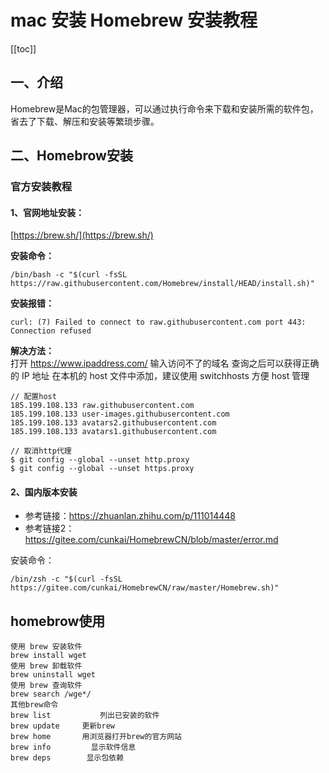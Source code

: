 

# mac 安装 Homebrew 安装教程
[[toc]]


## 一、介绍
Homebrew是Mac的包管理器，可以通过执行命令来下载和安装所需的软件包，省去了下载、解压和安装等繁琐步骤。

## 二、Homebrow安装

### 官方安装教程
#### 1、官网地址安装：
[https://brew.sh/](https://brew.sh/)

**安装命令：**
```shell
/bin/bash -c "$(curl -fsSL https://raw.githubusercontent.com/Homebrew/install/HEAD/install.sh)"
```

**安装报错：**
```shell
curl: (7) Failed to connect to raw.githubusercontent.com port 443: Connection refused
```

**解决方法：**
<br/>打开 https://www.ipaddress.com/ 输入访问不了的域名
查询之后可以获得正确的 IP 地址
在本机的 host 文件中添加，建议使用 switchhosts 方便 host 管理
```shell
// 配置host
185.199.108.133 raw.githubusercontent.com
185.199.108.133 user-images.githubusercontent.com
185.199.108.133 avatars2.githubusercontent.com
185.199.108.133 avatars1.githubusercontent.com
```

```shell
// 取消http代理
$ git config --global --unset http.proxy 
$ git config --global --unset https.proxy
```

#### 2、国内版本安装
- 参考链接：https://zhuanlan.zhihu.com/p/111014448
- 参考链接2：https://gitee.com/cunkai/HomebrewCN/blob/master/error.md

安装命令：
```shell
/bin/zsh -c "$(curl -fsSL https://gitee.com/cunkai/HomebrewCN/raw/master/Homebrew.sh)"
```

## homebrow使用
```
使用 brew 安装软件
brew install wget
使用 brew 卸载软件
brew uninstall wget
使用 brew 查询软件
brew search /wge*/
其他brew命令
brew list           列出已安装的软件
brew update     更新brew
brew home       用浏览器打开brew的官方网站
brew info         显示软件信息
brew deps        显示包依赖
```